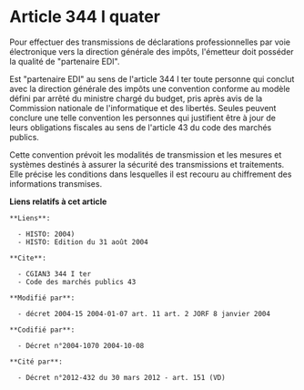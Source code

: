 # Article 344 I quater

Pour effectuer des transmissions de déclarations professionnelles par voie électronique vers la direction générale des
impôts, l'émetteur doit posséder la qualité de "partenaire EDI".

Est "partenaire EDI" au sens de l'article 344 I ter toute personne qui conclut avec la direction générale des impôts une
convention conforme au modèle défini par arrêté du ministre chargé du budget, pris après avis de la Commission nationale de
l'informatique et des libertés. Seules peuvent conclure une telle convention les personnes qui justifient être à jour de
leurs obligations fiscales au sens de l'article 43 du code des marchés publics.

Cette convention prévoit les modalités de transmission et les mesures et systèmes destinés à assurer la sécurité des
transmissions et traitements. Elle précise les conditions dans lesquelles il est recouru au chiffrement des informations
transmises.

**Liens relatifs à cet article**

	**Liens**:

	  - HISTO: 2004)
	  - HISTO: Edition du 31 août 2004

	**Cite**:

	  - CGIAN3 344 I ter
	  - Code des marchés publics 43

	**Modifié par**:

	  - décret 2004-15 2004-01-07 art. 11 art. 2 JORF 8 janvier 2004

	**Codifié par**:

	  - Décret n°2004-1070 2004-10-08

	**Cité par**:

	  - Décret n°2012-432 du 30 mars 2012 - art. 151 (VD)
